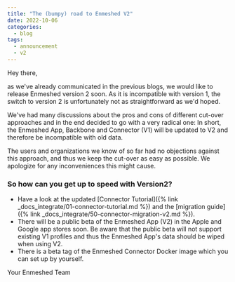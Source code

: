 ```yaml
---
title: "The (bumpy) road to Enmeshed V2"
date: 2022-10-06
categories:
  - blog
tags:
  - announcement
  - v2
---
```


Hey there,

as we've already communicated in the previous blogs, we would like to release Enmeshed version 2 soon. As it is incompatible with version 1, the switch to version 2 is unfortunately not as straightforward as we'd hoped.

We've had many discussions about the pros and cons of different cut-over approaches and in the end decided to go with a very radical one: In short, the Enmeshed App, Backbone and Connector (V1) will be updated to V2 and therefore be incompatible with old data.

The users and organizations we know of so far had no objections against this approach, and thus we keep the cut-over as easy as possible. We apologize for any inconveniences this might cause.

### So how can you get up to speed with Version2?

- Have a look at the updated [Connector Tutorial]({% link _docs_integrate/01-connector-tutorial.md %}) and the [migration guide]({% link _docs_integrate/50-connector-migration-v2.md %}).
- There will be a public beta of the Enmeshed App (V2) in the Apple and Google app stores soon. Be aware that the public beta will not support existing V1 profiles and thus the Enmeshed App's data should be wiped when using V2.
- There is a beta tag of the Enmeshed Connector Docker image which you can set up by yourself.

Your Enmeshed Team
